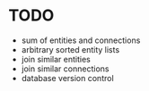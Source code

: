 TODO
====

- sum of entities and connections
- arbitrary sorted entity lists
- join similar entities
- join similar connections
- database version control
